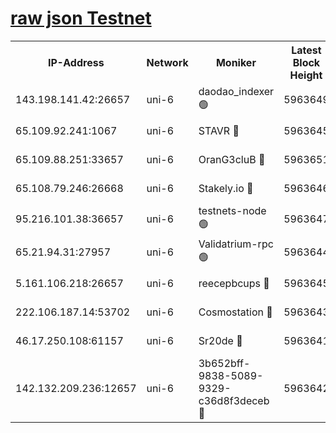 [raw json Testnet](https://rpc-check.junot.stavr.tech/junot/rpc-junot-result.json)
=


<table><tr><th>IP-Address</th><th>Network</th><th>Moniker</th><th>Latest Block Height</th><th>Earliest Block Height</th><th>Catching Up</th><th>Tx Index</th><th>Voting Power</th><th>Scan Time</th></tr><tr><td>143.198.141.42:26657</td><td>uni-6</td><td>daodao_indexer 🟢</td><td>5963649</td><td>1</td><td>False</td><td>off</td><td>0</td><td>2023-12-10T23:50:03.901103398UTC</td></tr><tr><td>65.109.92.241:1067</td><td>uni-6</td><td>STAVR 🔴</td><td>5963645</td><td>1138541</td><td>False</td><td>on</td><td>6042</td><td>2023-12-10T23:49:53.510911219UTC</td></tr><tr><td>65.109.88.251:33657</td><td>uni-6</td><td>OranG3cluB 🔴</td><td>5963651</td><td>1138541</td><td>False</td><td>on</td><td>11</td><td>2023-12-10T23:50:08.281530892UTC</td></tr><tr><td>65.108.79.246:26668</td><td>uni-6</td><td>Stakely.io 🔴</td><td>5963646</td><td>1570872</td><td>False</td><td>on</td><td>1192034</td><td>2023-12-10T23:49:54.509402545UTC</td></tr><tr><td>95.216.101.38:36657</td><td>uni-6</td><td>testnets-node 🟢</td><td>5963647</td><td>1615130</td><td>False</td><td>on</td><td>0</td><td>2023-12-10T23:49:56.899041699UTC</td></tr><tr><td>65.21.94.31:27957</td><td>uni-6</td><td>Validatrium-rpc 🟢</td><td>5963644</td><td>2943363</td><td>False</td><td>on</td><td>0</td><td>2023-12-10T23:49:49.124929618UTC</td></tr><tr><td>5.161.106.218:26657</td><td>uni-6</td><td>reecepbcups 🔴</td><td>5963645</td><td>4468422</td><td>False</td><td>on</td><td>105015</td><td>2023-12-10T23:49:54.143765464UTC</td></tr><tr><td>222.106.187.14:53702</td><td>uni-6</td><td>Cosmostation 🔴</td><td>5963643</td><td>5344501</td><td>False</td><td>on</td><td>110003</td><td>2023-12-10T23:49:46.688746893UTC</td></tr><tr><td>46.17.250.108:61157</td><td>uni-6</td><td>Sr20de 🔴</td><td>5963641</td><td>5727371</td><td>False</td><td>on</td><td>28</td><td>2023-12-10T23:49:40.921329237UTC</td></tr><tr><td>142.132.209.236:12657</td><td>uni-6</td><td>3b652bff-9838-5089-9329-c36d8f3deceb 🔴</td><td>5963642</td><td>5951280</td><td>False</td><td>on</td><td>157563</td><td>2023-12-10T23:49:45.351552795UTC</td></tr></table>